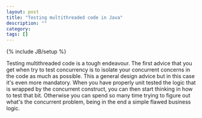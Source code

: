 ```yaml
---
layout: post
title: "Testing multithreaded code in Java"
description: ""
category: 
tags: []
---
```

{% include JB/setup %}

Testing multithreaded code is a tough endeavour. The first advice that you get when try to test concurrency is to isolate your concurrent concerns in the code as much as possible. This a general design advice but in this case it's even more mandatory. When you have properly unit tested the logic that is wrapped by the concurrent construct, you can then start thinking in how to test that bit. Otherwise you can spend so many time trying to figure out what's the concurrent problem, being in the end a simple flawed business logic.
